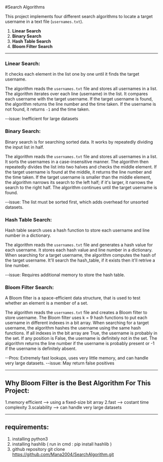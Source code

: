 #Search Algorithms

This project implements four different search algorithms to locate a target username in a text file (`usernames.txt`).

1. **Linear Search**
2. **Binary Search**
3. **Hash Table Search**
4. **Bloom Filter Search**

---

### Linear Search:

It checks each element in the list one by one until it finds the target username.

The algorithm reads the `usernames.txt` file and stores all usernames in a list.
The algorithm iterates over each line (username) in the list.
It compares each username with the target username.
If the target username is found, the algorithm returns the line number and the time taken.
If the username is not found, it returns `-1` and the time taken.

--issue: Inefficient for large datasets


### Binary Search:

Binary search is for searching sorted data. It works by repeatedly dividing the input list in half.

The algorithm reads the `usernames.txt` file and stores all usernames in a list.
It sorts the usernames in a case-insensitive manner.
The algorithm then repeatedly divides the list into two halves and checks the middle element.
If the target username is found at the middle, it returns the line number and the time taken.
If the target username is smaller than the middle element, the algorithm narrows its search to the left half; if it's larger, it narrows the search to the right half.
The algorithm continues until the target username is found.

--issue: The list must be sorted first, which adds overhead for unsorted datasets.


### Hash Table Search:

Hash table search uses a hash function to store each username and line number in a dictionary.

The algorithm reads the `usernames.txt` file and generates a hash value for each username.
It stores each hash value and line number in a dictionary.
When searching for a target username, the algorithm computes the hash of the target username.
It'll search the hash_table, if it exists then it'll retrive a line number.

--issue: Requires additional memory to store the hash table.


### Bloom Filter Search:

A Bloom filter is a space-efficient data structure, that is used to test whether an element is a member of a set. 

The algorithm reads the `usernames.txt` file and creates a Bloom filter to store username.
The Bloom filter uses k = 9 hash functions to put each username in different indexes in a bit array.
When searching for a target username, the algorithm hashes the username using the same hash functions.
If all indexes in the bit array are True, the username is probably in the set. If any position is False, the username is definitely not in the set.
The algorithm returns the line number if the username is probably present or -1 if the username is definitely absent.

--Pros: Extremely fast lookups, uses very little memory, and can handle very large datasets.
--issue: May return false positives

---

## Why Bloom Filter is the Best Algorithm For This Project:

1.memory efficient --> using a fixed-size bit array 
2.fast --> costant time complexity
3.scalability --> can handle very large datasets

---

## requirements:

1. installing python3
2. installing hashlib ( run in cmd : pip install hashlib )
3. github repository
   git clone https://github.com/Mana2004/SearchAlgorithm.git
